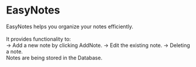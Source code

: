 # EasyNotes
EasyNotes helps you organize your notes efficiently.<br>
<br>
It provides functionality to:<br>
-> Add a new note by clicking AddNote.
-> Edit the existing note.
-> Deleting a note.
<br>
Notes are being stored in the Database.
